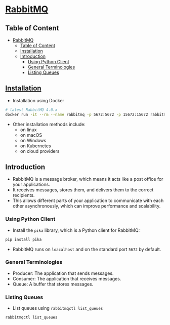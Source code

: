 # [RabbitMQ](https://www.rabbitmq.com/)

## Table of Content

- [RabbitMQ](#rabbitmq)
  - [Table of Content](#table-of-content)
  - [Installation](#installation)
  - [Introduction](#introduction)
    - [Using Python Client](#using-python-client)
    - [General Terminologies](#general-terminologies)
    - [Listing Queues](#listing-queues)

## [Installation](https://www.rabbitmq.com/docs/download#docker)

- Installation using Docker

```sh
# latest RabbitMQ 4.0.x
docker run -it --rm --name rabbitmq -p 5672:5672 -p 15672:15672 rabbitmq:4.0-management
```

- Other installation methods include:
  - on linux
  - on macOS
  - on Windows
  - on Kubernetes
  - on cloud providers

## Introduction

- RabbitMQ is a message broker, which means it acts like a post office for your applications.
- It receives messages, stores them, and delivers them to the correct recipients.
- This allows different parts of your application to communicate with each other asynchronously, which can improve performance and scalability.

### Using Python Client

- Install the `pika` library, which is a Python client for RabbitMQ:

```sh
pip install pika
```

- RabbitMQ runs on `loacalhost` and on the standard port `5672` by default.

### General Terminologies

- Producer: The application that sends messages.
- Consumer: The application that receives messages.
- Queue: A buffer that stores messages.

### Listing Queues

- List queues using `rabbitmqctl list_queues`

```sh
rabbitmqctl list_queues
```
